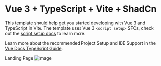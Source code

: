 # Vue 3 + TypeScript + Vite + ShadCn

This template should help get you started developing with Vue 3 and TypeScript in Vite. The template uses Vue 3 `<script setup>` SFCs, check out the [script setup docs](https://v3.vuejs.org/api/sfc-script-setup.html#sfc-script-setup) to learn more.

Learn more about the recommended Project Setup and IDE Support in the [Vue Docs TypeScript Guide](https://vuejs.org/guide/typescript/overview.html#project-setup).

Landing Page
![image](https://github.com/user-attachments/assets/be763f39-02db-43b2-9c38-080d9018121f)
